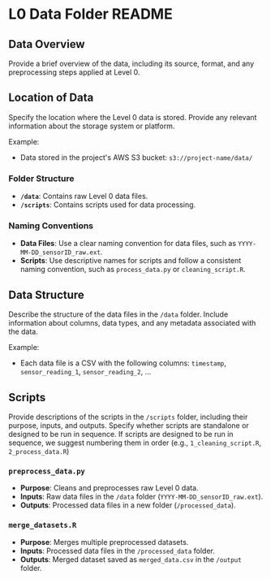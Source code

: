 # L0 Data Folder README

## Data Overview

Provide a brief overview of the data, including its source, format, and any preprocessing steps applied at Level 0.

## Location of Data

Specify the location where the Level 0 data is stored. Provide any relevant information about the storage system or platform.

Example:
- Data stored in the project's AWS S3 bucket: `s3://project-name/data/`

### Folder Structure

- **`/data`**: Contains raw Level 0 data files.
- **`/scripts`**: Contains scripts used for data processing.

### Naming Conventions

- **Data Files**: Use a clear naming convention for data files, such as `YYYY-MM-DD_sensorID_raw.ext`.
- **Scripts**: Use descriptive names for scripts and follow a consistent naming convention, such as `process_data.py` or `cleaning_script.R`.

## Data Structure

Describe the structure of the data files in the `/data` folder. Include information about columns, data types, and any metadata associated with the data.

Example:
- Each data file is a CSV with the following columns: `timestamp`, `sensor_reading_1`, `sensor_reading_2`, ...

## Scripts

Provide descriptions of the scripts in the `/scripts` folder, including their purpose, inputs, and outputs. Specify whether scripts are standalone or designed to be run in sequence. If scripts are designed to be run in sequence, we suggest numbering them in order (e.g., `1_cleaning_script.R`, `2_process_data.R`)

### `preprocess_data.py`

- **Purpose**: Cleans and preprocesses raw Level 0 data.
- **Inputs**: Raw data files in the `/data` folder (`YYYY-MM-DD_sensorID_raw.ext`).
- **Outputs**: Processed data files in a new folder (`/processed_data`).

### `merge_datasets.R`

- **Purpose**: Merges multiple preprocessed datasets.
- **Inputs**: Processed data files in the `/processed_data` folder.
- **Outputs**: Merged dataset saved as `merged_data.csv` in the `/output` folder.

